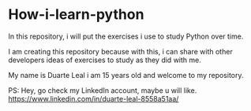 # How-i-learn-python
In this repository, i will put the exercises i use to study Python over time.

I am creating this repository because with this, i can share with other developers ideas of exercises to study as they did with me.

My name is Duarte Leal i am 15 years old and welcome to my repository.

PS: Hey, go check my LinkedIn account, maybe u will like. https://www.linkedin.com/in/duarte-leal-8558a51aa/
